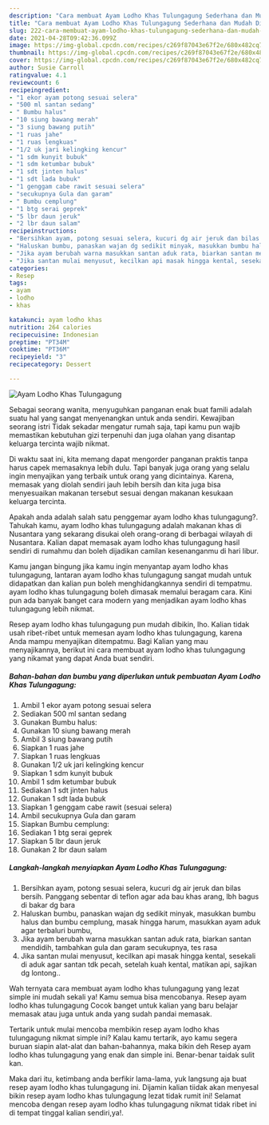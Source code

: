 ```yaml
---
description: "Cara membuat Ayam Lodho Khas Tulungagung Sederhana dan Mudah Dibuat"
title: "Cara membuat Ayam Lodho Khas Tulungagung Sederhana dan Mudah Dibuat"
slug: 222-cara-membuat-ayam-lodho-khas-tulungagung-sederhana-dan-mudah-dibuat
date: 2021-04-28T09:42:36.099Z
image: https://img-global.cpcdn.com/recipes/c269f87043e67f2e/680x482cq70/ayam-lodho-khas-tulungagung-foto-resep-utama.jpg
thumbnail: https://img-global.cpcdn.com/recipes/c269f87043e67f2e/680x482cq70/ayam-lodho-khas-tulungagung-foto-resep-utama.jpg
cover: https://img-global.cpcdn.com/recipes/c269f87043e67f2e/680x482cq70/ayam-lodho-khas-tulungagung-foto-resep-utama.jpg
author: Susie Carroll
ratingvalue: 4.1
reviewcount: 6
recipeingredient:
- "1 ekor ayam potong sesuai selera"
- "500 ml santan sedang"
- " Bumbu halus"
- "10 siung bawang merah"
- "3 siung bawang putih"
- "1 ruas jahe"
- "1 ruas lengkuas"
- "1/2 uk jari kelingking kencur"
- "1 sdm kunyit bubuk"
- "1 sdm ketumbar bubuk"
- "1 sdt jinten halus"
- "1 sdt lada bubuk"
- "1 genggam cabe rawit sesuai selera"
- "secukupnya Gula dan garam"
- " Bumbu cemplung"
- "1 btg serai geprek"
- "5 lbr daun jeruk"
- "2 lbr daun salam"
recipeinstructions:
- "Bersihkan ayam, potong sesuai selera, kucuri dg air jeruk dan bilas bersih. Panggang sebentar di teflon agar ada bau khas arang, lbh bagus di bakar dg bara"
- "Haluskan bumbu, panaskan wajan dg sedikit minyak, masukkan bumbu halus dan bumbu cemplung, masak hingga harum, masukkan ayam aduk agar terbaluri bumbu,"
- "Jika ayam berubah warna masukkan santan aduk rata, biarkan santan mendidih, tambahkan gula dan garam secukupnya, tes rasa"
- "Jika santan mulai menyusut, kecilkan api masak hingga kental, sesekali di aduk agar santan tdk pecah, setelah kuah kental, matikan api, sajikan dg lontong.."
categories:
- Resep
tags:
- ayam
- lodho
- khas

katakunci: ayam lodho khas 
nutrition: 264 calories
recipecuisine: Indonesian
preptime: "PT34M"
cooktime: "PT36M"
recipeyield: "3"
recipecategory: Dessert

---
```



![Ayam Lodho Khas Tulungagung](https://img-global.cpcdn.com/recipes/c269f87043e67f2e/680x482cq70/ayam-lodho-khas-tulungagung-foto-resep-utama.jpg)

Sebagai seorang wanita, menyuguhkan panganan enak buat famili adalah suatu hal yang sangat menyenangkan untuk anda sendiri. Kewajiban seorang istri Tidak sekadar mengatur rumah saja, tapi kamu pun wajib memastikan kebutuhan gizi terpenuhi dan juga olahan yang disantap keluarga tercinta wajib nikmat.

Di waktu  saat ini, kita memang dapat mengorder panganan praktis tanpa harus capek memasaknya lebih dulu. Tapi banyak juga orang yang selalu ingin menyajikan yang terbaik untuk orang yang dicintainya. Karena, memasak yang diolah sendiri jauh lebih bersih dan kita juga bisa menyesuaikan makanan tersebut sesuai dengan makanan kesukaan keluarga tercinta. 



Apakah anda adalah salah satu penggemar ayam lodho khas tulungagung?. Tahukah kamu, ayam lodho khas tulungagung adalah makanan khas di Nusantara yang sekarang disukai oleh orang-orang di berbagai wilayah di Nusantara. Kalian dapat memasak ayam lodho khas tulungagung hasil sendiri di rumahmu dan boleh dijadikan camilan kesenanganmu di hari libur.

Kamu jangan bingung jika kamu ingin menyantap ayam lodho khas tulungagung, lantaran ayam lodho khas tulungagung sangat mudah untuk didapatkan dan kalian pun boleh menghidangkannya sendiri di tempatmu. ayam lodho khas tulungagung boleh dimasak memalui beragam cara. Kini pun ada banyak banget cara modern yang menjadikan ayam lodho khas tulungagung lebih nikmat.

Resep ayam lodho khas tulungagung pun mudah dibikin, lho. Kalian tidak usah ribet-ribet untuk memesan ayam lodho khas tulungagung, karena Anda mampu menyajikan ditempatmu. Bagi Kalian yang mau menyajikannya, berikut ini cara membuat ayam lodho khas tulungagung yang nikamat yang dapat Anda buat sendiri.

<!--inarticleads1-->

##### Bahan-bahan dan bumbu yang diperlukan untuk pembuatan Ayam Lodho Khas Tulungagung:

1. Ambil 1 ekor ayam potong sesuai selera
1. Sediakan 500 ml santan sedang
1. Gunakan  Bumbu halus:
1. Gunakan 10 siung bawang merah
1. Ambil 3 siung bawang putih
1. Siapkan 1 ruas jahe
1. Siapkan 1 ruas lengkuas
1. Gunakan 1/2 uk jari kelingking kencur
1. Siapkan 1 sdm kunyit bubuk
1. Ambil 1 sdm ketumbar bubuk
1. Sediakan 1 sdt jinten halus
1. Gunakan 1 sdt lada bubuk
1. Siapkan 1 genggam cabe rawit (sesuai selera)
1. Ambil secukupnya Gula dan garam
1. Siapkan  Bumbu cemplung:
1. Sediakan 1 btg serai geprek
1. Siapkan 5 lbr daun jeruk
1. Gunakan 2 lbr daun salam




<!--inarticleads2-->

##### Langkah-langkah menyiapkan Ayam Lodho Khas Tulungagung:

1. Bersihkan ayam, potong sesuai selera, kucuri dg air jeruk dan bilas bersih. Panggang sebentar di teflon agar ada bau khas arang, lbh bagus di bakar dg bara
1. Haluskan bumbu, panaskan wajan dg sedikit minyak, masukkan bumbu halus dan bumbu cemplung, masak hingga harum, masukkan ayam aduk agar terbaluri bumbu,
1. Jika ayam berubah warna masukkan santan aduk rata, biarkan santan mendidih, tambahkan gula dan garam secukupnya, tes rasa
1. Jika santan mulai menyusut, kecilkan api masak hingga kental, sesekali di aduk agar santan tdk pecah, setelah kuah kental, matikan api, sajikan dg lontong..




Wah ternyata cara membuat ayam lodho khas tulungagung yang lezat simple ini mudah sekali ya! Kamu semua bisa mencobanya. Resep ayam lodho khas tulungagung Cocok banget untuk kalian yang baru belajar memasak atau juga untuk anda yang sudah pandai memasak.

Tertarik untuk mulai mencoba membikin resep ayam lodho khas tulungagung nikmat simple ini? Kalau kamu tertarik, ayo kamu segera buruan siapin alat-alat dan bahan-bahannya, maka bikin deh Resep ayam lodho khas tulungagung yang enak dan simple ini. Benar-benar taidak sulit kan. 

Maka dari itu, ketimbang anda berfikir lama-lama, yuk langsung aja buat resep ayam lodho khas tulungagung ini. Dijamin kalian tiidak akan menyesal bikin resep ayam lodho khas tulungagung lezat tidak rumit ini! Selamat mencoba dengan resep ayam lodho khas tulungagung nikmat tidak ribet ini di tempat tinggal kalian sendiri,ya!.

